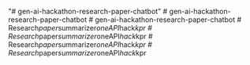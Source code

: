 "# gen-ai-hackathon-research-paper-chatbot" 
#   g e n - a i - h a c k a t h o n - r e s e a r c h - p a p e r - c h a t b o t  
 #   g e n - a i - h a c k a t h o n - r e s e a r c h - p a p e r - c h a t b o t  
 #   R e s e a r c h _ p a p e r _ s u m m a r i z e r _ o n e A P I _ h a c k _ k p r  
 #   R e s e a r c h _ p a p e r _ s u m m a r i z e r _ o n e A P I _ h a c k _ k p r  
 #   R e s e a r c h _ p a p e r _ s u m m a r i z e r _ o n e A P I _ h a c k _ k p r  
 #   R e s e a r c h _ p a p e r _ s u m m a r i z e r _ o n e A P I _ h a c k _ k p r  
 